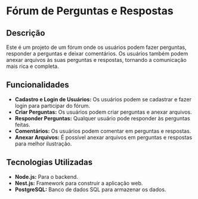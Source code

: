# Fórum de Perguntas e Respostas

## Descrição

Este é um projeto de um fórum onde os usuários podem fazer perguntas, responder a perguntas e deixar comentários. Os usuários também podem anexar arquivos às suas perguntas e respostas, tornando a comunicação mais rica e completa.

## Funcionalidades

- **Cadastro e Login de Usuários:** Os usuários podem se cadastrar e fazer login para participar do fórum.
- **Criar Perguntas:** Os usuários podem criar perguntas e anexar arquivos.
- **Responder Perguntas:** Qualquer usuário pode responder às perguntas feitas.
- **Comentários:** Os usuários podem comentar em perguntas e respostas.
- **Anexar Arquivos:** É possível anexar arquivos em perguntas e respostas para melhor ilustração.

## Tecnologias Utilizadas

- **Node.js:** Para o backend.
- **Nest.js:** Framework para construir a aplicação web.
- **PostgreSQL:** Banco de dados SQL para armazenar os dados.